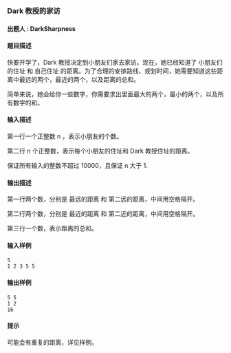 ### Dark 教授的家访

#### 出题人 : DarkSharpness


#### 题目描述

快要开学了，Dark 教授决定到小朋友们家去家访。现在，她已经知道了 小朋友们的住址 和 自己住址 的距离。为了合理的安排路线、规划时间，她需要知道这些距离中最远的两个，最近的两个，以及距离的总和。

简单来说，她会给你一些数字，你需要求出里面最大的两个，最小的两个，以及所有数字的和。

#### 输入描述

第一行一个正整数 n ，表示小朋友的个数。

第二行 n 个正整数，表示每个小朋友的住址和 Dark 教授住址的距离。

保证所有输入的整数不超过 10000，且保证 n 大于 1.

#### 输出描述

第一行两个数，分别是 最远的距离 和 第二远的距离，中间用空格隔开。

第二行两个数，分别是 最近的距离 和 第二近的距离，中间用空格隔开。

第三行一个数，表示距离的总和。

#### 输入样例

```
5
1 2 3 5 5
```

#### 输出样例

```
5 5
1 2
16
```

#### 提示

可能会有重复的距离，详见样例。
